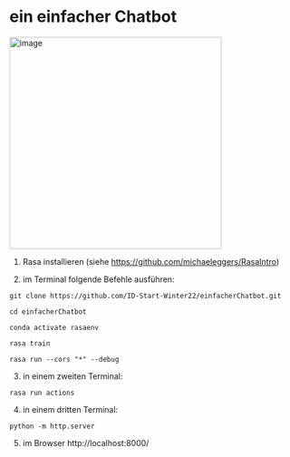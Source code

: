 # ein einfacher Chatbot
<img width="374" alt="image" src="https://user-images.githubusercontent.com/14870896/197331342-5fc573e2-c31b-4576-bc55-449a3ff89e04.png">

1. Rasa installieren (siehe https://github.com/michaeleggers/RasaIntro)

2. im Terminal folgende Befehle ausführen:
```
git clone https://github.com/ID-Start-Winter22/einfacherChatbot.git
```
```
cd einfacherChatbot
```
```
conda activate rasaenv
```
```
rasa train
```
```
rasa run --cors "*" --debug
```
3. in einem zweiten Terminal:

```
rasa run actions
```

4. in einem dritten Terminal:

```
python -m http.server
```

5. im Browser http://localhost:8000/
